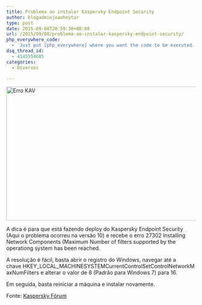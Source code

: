 ```yaml
---
title: Problema ao instalar Kaspersky Endpoint Security
author: blogadminjoaoheytor
type: post
date: 2015-09-08T20:59:30+00:00
url: /2015/09/08/problema-ao-instalar-kaspersky-endpoint-security/
php_everywhere_code:
  - 'Just put [php_everywhere] where you want the code to be executed.'
dsq_thread_id:
  - 4145554605
categories:
  - Diversos

---
```

[<img loading="lazy" class="size-full wp-image-58 alignleft" src="/img2015/09/Erro-KAV.png" alt="Erro KAV" width="538" height="357" />][1]

A dica é para que está fazendo deploy do Kaspersky Endpoint Security (Aqui o problema ocorreu na versão 10) e recebe o erro 27302 Installing Network Components (Maximum Number of filters supported by the operationg system has been reached.<!--more-->

A resolução é fácil, basta abrir o registro do Windows, navegar até a chave HKEY\_LOCAL\_MACHINESYSTEMCurrentControlSetControlNetworkMaxNumFilters e alterar o valor de 8 (Padrão para Windows 7) para 16.

Em seguida, basta reiniciar a máquina e instalar novamente.

Fonte: <a href="http://forum.kaspersky.com/index.php?showtopic=315163" target="_blank" rel="noopener noreferrer" class="broken_link">Kaspersky Fórum</a>

 [1]: /img2015/09/Erro-KAV.png